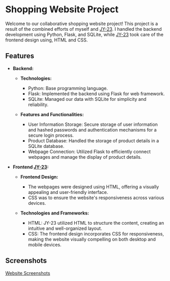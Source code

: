 # Shopping Website Project

Welcome to our collaborative shopping website project! This project is a result of the combined efforts of myself and [JY-23](https://github.com/jy-23). I handled the backend development using Python, Flask, and SQLite, while [JY-23](https://github.com/jy-23) took care of the frontend design using, HTML and CSS.

## Features

- **Backend:**
  - **Technologies:**
    - Python: Base programming language.
    - Flask: Implemented the backend using Flask for web framework.
    - SQLite: Managed our data with SQLite for simplicity and reliability.

  - **Features and Functionalities:**
    - User Information Storage: Secure storage of user information and hashed passwords and authentication mechanisms for a secure login process.
    - Product Database: Handled the storage of product details in a SQLite database.
    - Webpage Connection: Utilized Flask to efficiently connect webpages and manage the display of product details.



- **Frontend [JY-23](https://github.com/jy-23):**
  - **Frontend Design:**
    - The webpages were designed using HTML, offering a visually appealing and user-friendly interface.
    - CSS was to ensure the website's responsiveness across various devices.

  - **Technologies and Frameworks:**
    - HTML: JY-23 utilized HTML to structure the content, creating an intuitive and well-organized layout.
    - CSS: The frontend design incorporates CSS for responsiveness, making the website visually compelling on both desktop and mobile devices.


## Screenshots

[Website Screenshots](https://imgur.com/a/P1Jzftz)

